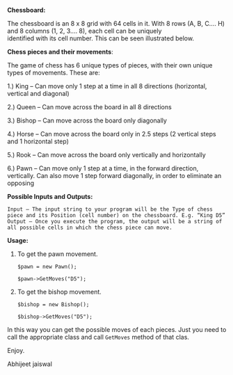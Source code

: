 **Chessboard:**

The	chessboard	is	an	8	x 8	grid with	64	cells in	it.
With	8	rows	(A,	B,	C….	H)	and	8	columns	(1,	2,	3….	8),	each	cell	can	be	uniquely	
identified	with	its	cell number.	This	can	be	seen	illustrated	below. 

**Chess pieces and their movements**:

The game of chess has 6 unique types of pieces, with their own unique types of movements. These are: 

1.)  King – Can move only 1 step at a time in all 8 directions (horizontal, vertical and diagonal)

2.)  Queen – Can move across the board in all 8 directions

3.)  Bishop – Can move across the board only diagonally

4.)  Horse – Can move across the board only in 2.5 steps (2 vertical steps and 1 horizontal step)

5.)  Rook – Can move across the board only vertically and horizontally 

6.)  Pawn – Can move only 1 step at a time, in the forward direction, vertically. Can also move 1 step forward diagonally, in order to eliminate an opposing

**Possible Inputs and Outputs:**

    Input – The input string to your program will be the Type of chess piece and its Position (cell number) on the chessboard. E.g. “King D5”
    Output – Once you execute the program, the output will be a string of all possible cells in which the chess piece can move.
    
**Usage:** 

1. To get the pawn movement.
    
    `$pawn = new Pawn();`
    
    `$pawn->GetMoves("D5");`
    
2. To get the bishop movement.
    
    `$bishop = new Bishop();`
    
    `$bishop->GetMoves("D5");`

In this way you can get the possible moves of each pieces. Just you need to call the appropriate class and call `GetMoves` method of that clas.

Enjoy.

Abhijeet jaiswal
